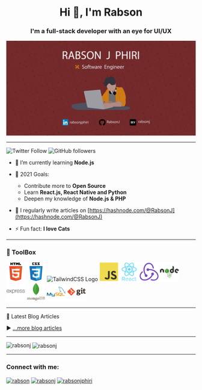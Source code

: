 <h1 align="center">Hi 👋, I'm Rabson</h1>

<h3 align="center">I'm a full-stack developer  with an eye for UI/UX</h3>

<p align="center">
 <img src="/resources/banner.jpg" alt="Rabson J Phiri banner image"/>
</p>

---

![Twitter Follow](https://img.shields.io/twitter/follow/rabsonjphiri)  ![GitHub followers](https://img.shields.io/github/followers/RabsonJ?style=social)


- 🌱 I’m currently learning **Node.js**

- 🥅 2021 Goals: 
   - Contribute more to **Open Source**
   - Learn **React.js, React Native and Python**
   - Deepen my knowledge of **Node.js & PHP**

- 📝 I regularly write articles on [https://hashnode.com/@RabsonJ](https://hashnode.com/@RabsonJ)

- ⚡ Fun fact: **I love Cats**

---

<h3 align="left">🧰 ToolBox</h3>

<img src="https://github.com/devicons/devicon/blob/master/icons/html5/html5-original-wordmark.svg" alt="HTML5 Logo" width="50" height="50"/>  <img src="https://github.com/devicons/devicon/blob/master/icons/css3/css3-original-wordmark.svg" alt="CSS3 Logo" width="50" height="50"/>  <img src="https://cdn.worldvectorlogo.com/logos/tailwindcss.svg" alt="TailwindCSS Logo" width="50" height="50"/>  <img src="https://github.com/devicons/devicon/blob/master/icons/javascript/javascript-original.svg" alt="JavaScript Logo" width="50" height="50"/>  <img src="https://github.com/devicons/devicon/blob/master/icons/react/react-original-wordmark.svg" alt="React Logo" width="50" height="50"/>  <img src="https://github.com/devicons/devicon/blob/master/icons/redux/redux-original.svg" alt="Redux Logo" width="50" height="50"/>  <img src="https://github.com/devicons/devicon/blob/master/icons/nodejs/nodejs-original-wordmark.svg" alt="Node.js Logo" width="50" height="50"/>  <img src="https://github.com/devicons/devicon/blob/master/icons/express/express-original-wordmark.svg" alt="Node.js Logo" width="50" height="50"/>  <img src="https://github.com/devicons/devicon/blob/master/icons/mongodb/mongodb-original-wordmark.svg" alt="MongoDB Logo" width="50" height="50"/> <img src="https://github.com/devicons/devicon/blob/master/icons/mysql/mysql-original-wordmark.svg" alt="MySQL Logo" width="50" height="50"/>  <img src="https://github.com/devicons/devicon/blob/master/icons/git/git-original-wordmark.svg" alt="Git Logo" width="50" height="50"/>

---

📘 Latest Blog Articles

<!-- BLOG-POST-LIST:START -->

<!-- BLOG-POST-LIST:END -->

▶️ [...more blog articles](https://hashnode.com/@RabsonJ)

---

<p><img align="left" src="https://github-readme-stats.vercel.app/api/top-langs?username=rabsonj&show_icons=true&locale=en&layout=compact" alt="rabsonj" /></p>

<p>&nbsp;<img align="center" src="https://github-readme-stats.vercel.app/api?username=rabsonj&show_icons=true&locale=en" alt="rabsonj" /></p>

---

<h3 align="left">Connect with me:</h3>
<p align="left">
<a href="https://codepen.io/rabson" target="blank"><img align="center" src="https://cdn.jsdelivr.net/npm/simple-icons@3.0.1/icons/codepen.svg" alt="rabson" height="30" width="40" /></a>
<a href="https://dev.to/rabsonj" target="blank"><img align="center" src="https://cdn.jsdelivr.net/npm/simple-icons@3.0.1/icons/dev-dot-to.svg" alt="rabsonj" height="30" width="40" /></a>
<a href="https://linkedin.com/in/rabsonjphiri" target="blank"><img align="center" src="https://cdn.jsdelivr.net/npm/simple-icons@3.0.1/icons/linkedin.svg" alt="rabsonjphiri" height="30" width="40" /></a>
</p>
